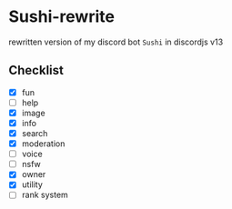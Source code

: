 # Sushi-rewrite

rewritten version of my discord bot `Sushi` in discordjs v13

## Checklist

* [x] fun
* [ ] help
* [x] image
* [x] info
* [x] search
* [x] moderation
* [ ] voice
* [ ] nsfw
* [x] owner
* [x] utility
* [ ] rank system